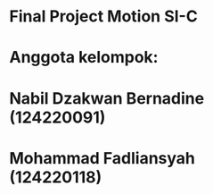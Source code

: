 # Final Project Motion SI-C
# Anggota kelompok: 
# Nabil Dzakwan Bernadine (124220091)
# Mohammad Fadliansyah (124220118)

